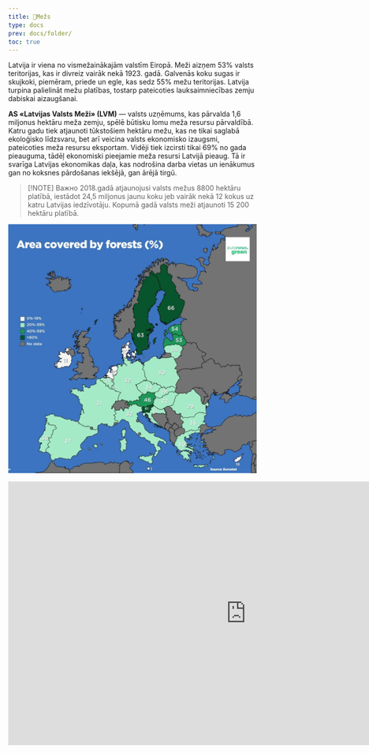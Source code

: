 ```yaml
---
title: 🌲Mežs
type: docs
prev: docs/folder/
toc: true
---
```

Latvija ir viena no vismežainākajām valstīm Eiropā. Meži aizņem 53% valsts teritorijas, kas ir divreiz vairāk nekā 1923. gadā. Galvenās koku sugas ir skujkoki, piemēram, priede un egle, kas sedz 55% mežu teritorijas. Latvija turpina palielināt mežu platības, tostarp pateicoties lauksaimniecības zemju dabiskai aizaugšanai.


**AS «Latvijas Valsts Meži» (LVM)** — valsts uzņēmums, kas pārvalda 1,6 miljonus hektāru meža zemju, spēlē būtisku lomu meža resursu pārvaldībā. Katru gadu tiek atjaunoti tūkstošiem hektāru mežu, kas ne tikai saglabā ekoloģisko līdzsvaru, bet arī veicina valsts ekonomisko izaugsmi, pateicoties meža resursu eksportam. Vidēji tiek izcirsti tikai 69% no gada pieauguma, tādēļ ekonomiski pieejamie meža resursi Latvijā pieaug. Tā ir svarīga Latvijas ekonomikas daļa, kas nodrošina darba vietas un ienākumus gan no koksnes pārdošanas iekšējā, gan ārējā tirgū.


> [!NOTE] Важно
> 2018.gadā atjaunojusi valsts mežus 8800 hektāru platībā, iestādot 24,5 miljonus jaunu koku jeb vairāk nekā 12 kokus uz katru Latvijas iedzīvotāju. Kopumā gadā valsts meži atjaunoti 15 200 hektāru platībā.

![](eurostat.png)

  

<iframe width="964" height="534" src="https://ec.europa.eu/eurostat/statistics-explained/index.php?action=statexp-dc-display&title=Forests,_forestry_and_logging" scrolling="yes" frameborder="0"></iframe>

  



